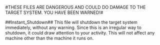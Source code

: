 #THESE FILES ARE DANGEROUS AND COULD DO DAMAGE TO THE TARGET SYSTEM. YOU HAVE BEEN WARNED!#

##Instant_Shutdown##
This file will shutdown the target system immediately, without any warning. Since this is an irregular way to shutdown,
it could draw attention to your activity. This will not affect any machine other than the machine it runs on.